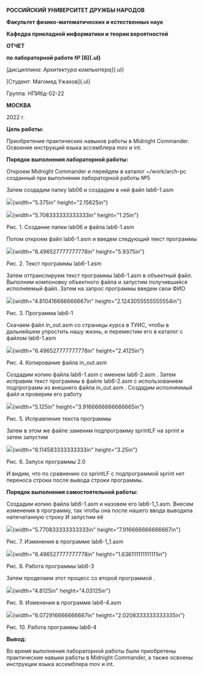 **РОССИЙСКИЙ УНИВЕРСИТЕТ ДРУЖБЫ НАРОДОВ**

**Факультет физико-математических и естественных наук**

**Кафедра прикладной информатики и теории вероятностей**

**ОТЧЕТ**

**по лабораторной работе № [6]{.ul}**

*[дисциплина: Архитектура компьютера]{.ul}*

[Студент: Магомед Ужахов]{.ul}

Группа: НПИбд-02-22

**МОСКВА**

2022 г.

**Цель работы:**

Приобретение практических навыков работы в Midnight Commander. Освоение
инструкций языка ассемблера mov и int.

**Порядок выполнения лабораторной работы:**

Откроем Midnight Commander и перейдем в каталог \~/work/arch-pc
созданный при выполнении лабораторной работы №5

Затем создадим папку lab06 и создадим в ней файл lab6-1.asm

![](media/image1.png){width="5.375in"
height="2.15625in"}

![](media/image2.png){width="5.708333333333333in"
height="1.25in"}

Рис. 1. Создание папки lab06 и файла lab6-1.asm

Потом откроем файл lab6-1.asm и введем следующий текст программы

![](media/image3.png){width="6.496527777777778in"
height="5.9375in"}

Рис. 2. Текст программы lab6-1.asm

Затем оттранслируем текст программы lab6-1.asm в объектный файл.
Выполним компоновку объектного файла и запустим получившийся исполняемый
файл. Затем на запрос программы введем свои ФИО

![](media/image4.png){width="4.810416666666667in"
height="2.1243055555555554in"}

Рис. 3. Программа lab6-1

Скачаем файл in_out.asm со страницы курса в ТУИС, чтобы в дальнейшем
упростить нашу жизнь, и переместим его в каталог с файлом lab6-1.asm

![](media/image5.png){width="6.496527777777778in"
height="2.4125in"}

Рис. 4. Копирование файла in_out.asm

Создадим копию файла lab6-1.asm с именем lab6-2.asm . Затем исправим
текст программы в файле lab6-2.asm с использованием подпрограмм из
внешнего файла in_out.asm . Создадим исполняемый файл и проверим его
работу

![](media/image6.png){width="5.125in"
height="3.9166666666666665in"}

Рис. 5. Исправление текста программы

Затем в этом же файле заменим подпрограмму sprintLF на sprint и затем
запустим

![](media/image7.png){width="6.114583333333333in"
height="3.25in"}

Рис. 6. Запуск программы 2.0

И видим, что по сравнению со sprintLF с подпрограммой sprint нет
переноса строки после вывода строки программы.

**Порядок выполнения самостоятельной работы:**

Создадим копию файла lab6-1.asm и назовем его lab6-1_1.asm. Внесем
изменения в программу, так чтобы она после нашего ввода выводила
напечатанную строку И запустим её

![](media/image8.png){width="5.770833333333333in"
height="7.916666666666667in"}

Рис. 7. Изменения в программе lab6-1_1.asm

![](media/image9.png){width="6.496527777777778in"
height="1.636111111111111in"}

Рис. 8. Работа программы lab6-3

Затем проделаем этот процесс со второй программой .

![](media/image10.png){width="4.8125in"
height="4.03125in"}

Рис. 9. Изменения в программе lab6-4.asm

![](media/image11.png){width="6.072916666666667in"
height="2.0208333333333335in"}

Рис. 10. Работа программы lab6-4

**Вывод:**

Во время выполнения лабораторной работы были приобретены практические
навыки работы в Midnight Commander, а также освоены инструкции языка
ассемблера mov и int.
